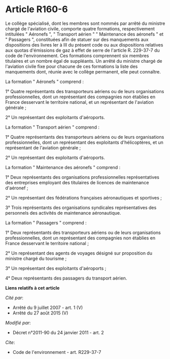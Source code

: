 # Article R160-6

Le collège spécialisé, dont les membres sont nommés par arrêté du ministre chargé de l'aviation civile, comporte quatre
formations, respectivement intitulées " Aéronefs ", " Transport aérien " " Maintenance des aéronefs " et " Passagers ",
constituées afin de statuer sur des manquements aux dispositions des livres Ier à III du présent code ou aux dispositions
relatives aux quotas d'émissions de gaz à effet de serre de l'article R. 229-37-7 du code de l'environnement. Ces formations
comprennent six membres titulaires et un nombre égal de suppléants. Un arrêté du ministre chargé de l'aviation civile fixe
pour chacune de ces formations la liste des manquements dont, réunie avec le collège permanent, elle peut connaître. 

La formation " Aéronefs " comprend : 

1° Quatre représentants des transporteurs aériens ou de leurs organisations professionnelles, dont un représentant des
compagnies non établies en France desservant le territoire national, et un représentant de l'aviation générale ; 

2° Un représentant des exploitants d'aéroports. 

La formation " Transport aérien " comprend : 

1° Quatre représentants des transporteurs aériens ou de leurs organisations professionnelles, dont un représentant des
exploitants d'hélicoptères, et un représentant de l'aviation générale ; 

2° Un représentant des exploitants d'aéroports. 

La formation " Maintenance des aéronefs " comprend : 

1° Deux représentants des organisations professionnelles représentatives des entreprises employant des titulaires de licences
de maintenance d'aéronef ; 

2° Un représentant des fédérations françaises aéronautiques et sportives ; 

3° Trois représentants des organisations syndicales représentatives des personnels des activités de maintenance
aéronautique. 

La formation " Passagers " comprend : 

1° Deux représentants des transporteurs aériens ou de leurs organisations professionnelles, dont un représentant des
compagnies non établies en France desservant le territoire national ; 

2° Un représentant des agents de voyages désigné sur proposition du ministre chargé du tourisme ; 

3° Un représentant des exploitants d'aéroports ; 

4° Deux représentants des passagers du transport aérien.

**Liens relatifs à cet article**

_Cité par_:

  - Arrêté du 9 juillet 2007 - art. 1 (V)
  - Arrêté du 27 août 2015 (V)

_Modifié par_:

  - Décret n°2011-90 du 24 janvier 2011 - art. 2

_Cite_:

  - Code de l'environnement - art. R229-37-7
